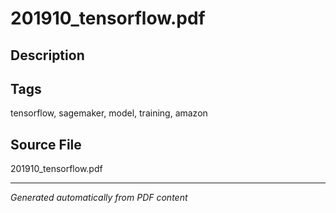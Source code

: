 # 201910_tensorflow.pdf

## Description

## Tags
tensorflow, sagemaker, model, training, amazon

## Source File
201910_tensorflow.pdf

---
*Generated automatically from PDF content*
